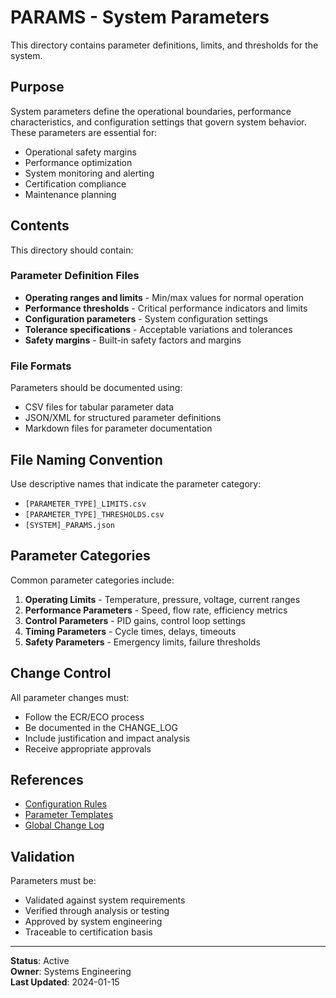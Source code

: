 # PARAMS - System Parameters

This directory contains parameter definitions, limits, and thresholds for the system.

## Purpose

System parameters define the operational boundaries, performance characteristics, and configuration settings that govern system behavior. These parameters are essential for:
- Operational safety margins
- Performance optimization
- System monitoring and alerting
- Certification compliance
- Maintenance planning

## Contents

This directory should contain:

### Parameter Definition Files
- **Operating ranges and limits** - Min/max values for normal operation
- **Performance thresholds** - Critical performance indicators and limits
- **Configuration parameters** - System configuration settings
- **Tolerance specifications** - Acceptable variations and tolerances
- **Safety margins** - Built-in safety factors and margins

### File Formats

Parameters should be documented using:
- CSV files for tabular parameter data
- JSON/XML for structured parameter definitions
- Markdown files for parameter documentation

## File Naming Convention

Use descriptive names that indicate the parameter category:
- `[PARAMETER_TYPE]_LIMITS.csv`
- `[PARAMETER_TYPE]_THRESHOLDS.csv`
- `[SYSTEM]_PARAMS.json`

## Parameter Categories

Common parameter categories include:
1. **Operating Limits** - Temperature, pressure, voltage, current ranges
2. **Performance Parameters** - Speed, flow rate, efficiency metrics
3. **Control Parameters** - PID gains, control loop settings
4. **Timing Parameters** - Cycle times, delays, timeouts
5. **Safety Parameters** - Emergency limits, failure thresholds

## Change Control

All parameter changes must:
- Follow the ECR/ECO process
- Be documented in the CHANGE_LOG
- Include justification and impact analysis
- Receive appropriate approvals

## References

- [Configuration Rules](../../ATA-00_GENERAL/RULES.md)
- [Parameter Templates](../../ATA-00_GENERAL/TEMPLATES/)
- [Global Change Log](../../ATA-00_GENERAL/GLOBAL_CHANGE_LOG.csv)

## Validation

Parameters must be:
- Validated against system requirements
- Verified through analysis or testing
- Approved by system engineering
- Traceable to certification basis

---

**Status**: Active  
**Owner**: Systems Engineering  
**Last Updated**: 2024-01-15
